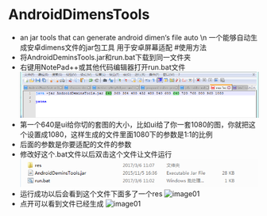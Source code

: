 # AndroidDimensTools
- an jar tools that can generate android dimen‘s file auto \n
一个能够自动生成安卓dimens文件的jar包工具 用于安卓屏幕适配
#使用方法
- 将AndroidDeminsTools.jar和run.bat下载到同一文件夹
- 右键用NotePad++或其他代码编辑器打开run.bat文件
![image](https://github.com/ZeroNightStr/ImagesRepository/blob/master/androiddeminstool_01.png)
- 第一个640是ui给你切的套图的大小，比如ui给了你一套1080的图，你就把这个设置成1080，这样生成的文件里面1080下的参数是1:1的比例
- 后面的参数是你要适配的文件的参数
- 修改好这个.bat文件以后双击这个文件让文件运行
![image01](https://github.com/ZeroNightStr/ImagesRepository/blob/master/androiddimenstool_02.png)
- 运行成功以后会看到这个文件下面多了一个res
![image01](https://github.com/ZeroNightStr/ImagesRepository/blob/master/androiddimenstool_03.png)
- 点开可以看到文件已经生成
![image01](https://github.com/ZeroNightStr/ImagesRepository/blob/master/androiddimenstool_04.png)
